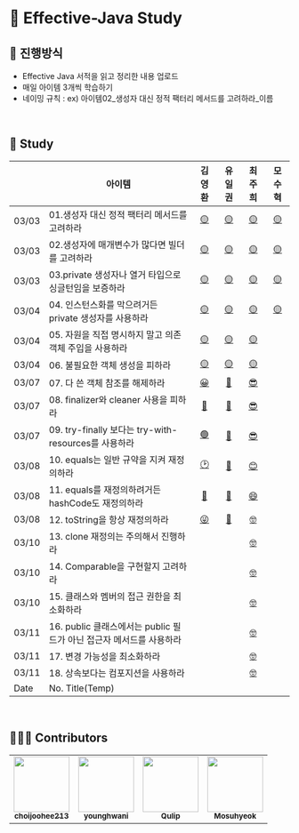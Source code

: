 # 📙 Effective-Java Study 

## 📄 진행방식

- Effective Java 서적을 읽고 정리한 내용 업로드
- 매일 아이템 3개씩 학습하기
- 네이밍 규칙 : ex) 아이템02_생성자 대신 정적 팩터리 메서드를 고려하라_이름

<br>

## 📗 Study

|       | 아이템                                                        | 김영환 | 유일권 | 최주희 | 모수혁 |
| :---- | ----------------------------------------------------------- | :----: | :----: | :----: | :----: |
| 03/03 | 01.생성자 대신 정적 팩터리 메서드를 고려하라          |    [🟡](https://bit.ly/3HOlaKk)    |    [🟡](https://goo.su/GmfFx) |    [🟡](https://han.gl/OfnjM) | [🟡](https://han.gl/jwUTb)   |
| 03/03 | 02.생성자에 매개변수가 많다면 빌더를 고려하라         |    [🟡](https://bit.ly/3vFpCJ4)    |    [🟡](https://han.gl/hdteQ) |    [🟡](https://han.gl/cIMUI)  | [🟡](https://han.gl/mLuum)   |
| 03/03 | 03.private 생성자나 열거 타입으로 싱글턴임을 보증하라 |    [🟡](https://bit.ly/3CmCyEV)    |    [🟡](https://han.gl/eJtzd) |     [🟡](https://han.gl/vKBOA)   |  [🟡](https://han.gl/NjqNg)   |
| 03/04 | 04. 인스턴스화를 막으려거든 private 생성자를 사용하라 | [🟡](https://bit.ly/3KnE5xn)  |    [🟡](https://han.gl/FWoHs)    |   [🟡](https://han.gl/fxLdK)  |  [🟡](https://han.gl/tUoPf)   |
| 03/04 | 05. 자원을 직접 명시하지 말고 의존 객체 주입을 사용하라 | [🟡](https://bit.ly/3pLL9vY)  |    [🟡](https://han.gl/ZjOsO)    |   [🟡](https://han.gl/jfAWu)  |     |
| 03/04 | 06. 불필요한 객체 생성을 피하라 | [🟡](https://bit.ly/35CJgL5)  |    [🟡](https://han.gl/ZlwMM)    |   [🟡](https://han.gl/CLdPW)  |     |
| 03/07 | 07. 다 쓴 객체 참조를 해제하라 | [😀](https://bit.ly/3vMeppW) | [😬](https://han.gl/bBdOK) | [😎](https://han.gl/wLhOP) | []() |
| 03/07 | 08. finalizer와 cleaner 사용을 피하라 | [🧐](https://bit.ly/3HPy62J) | [😬](https://han.gl/fIIxV) | [😎](https://han.gl/caXuF) | []() |
| 03/07 | 09. try-finally 보다는 try-with-resources를 사용하라 | [🟢](https://bit.ly/34kGd9G) | [😬](https://han.gl/UalST) | [😎](https://han.gl/xpblX) | []() |
| 03/08 | 10. equals는 일반 규약을 지켜 재정의하라 | [🕑](https://bit.ly/3J1F9GM) | [🥱](https://han.gl/VsiER) | [😊](https://han.gl/Wsjhw) | [<!--수혁-->]() |
| 03/08 | 11. equals를 재정의하려거든 hashCode도 재정의하라 | [🔵](https://bit.ly/367DP6V) | [🥱](https://han.gl/qzsuB) | [😄](https://han.gl/wITgj) | [<!--수혁-->]() |
| 03/08 | 12. toString을 항상 재정의하라 | [😜](https://bit.ly/3J01Yuu) | [🥱](https://han.gl/Dvane) | [🤓](https://han.gl/uauMY) | [<!--수혁-->]() |
| 03/10 | 13. clone 재정의는 주의해서 진행하라 | [<!--영환-->]() | [<!--일권-->]() | [🤓](https://han.gl/GuyiY) | [<!--수혁-->]() |
| 03/10 | 14. Comparable을 구현할지 고려하라 | [<!--영환-->]() | [<!--일권-->]() | [🤓](https://han.gl/XfSxM) | [<!--수혁-->]() |
| 03/10 | 15. 클래스와 멤버의 접근 권한을 최소화하라 | [<!--영환-->]() | [<!--일권-->]() | [🤓](https://han.gl/RtHtd) | [<!--수혁-->]() |
| 03/11 | 16. public 클래스에서는 public 필드가 아닌 접근자 메서드를 사용하라 | [<!--영환-->]() | [<!--일권-->]() | [🤓](https://han.gl/NyJYt) | [<!--수혁-->]() |
| 03/11 | 17. 변경 가능성을 최소화하라 | [<!--영환-->]() | [<!--일권-->]() | [🤓](https://han.gl/mNfEC) | [<!--수혁-->]() |
| 03/11 | 18. 상속보다는 컴포지션을 사용하라 | [<!--영환-->]() | [<!--일권-->]() | [🤓](https://han.gl/GkThd) | [<!--수혁-->]() |
| Date | No. Title(Temp) | [<!--영환-->]() | [<!--일권-->]() | [<!--주희-->]() | [<!--수혁-->]() |

<!--| Date | Item | [영환]() | [일권]() | [주희]() | [수혁]() |-->

<!-- https://bitly.com/ -->
<!-- https://han.gl/ -->

<!-- 위 링크를 통해 하이퍼링크의 길이를 줄일 수 있습니다. -->


<br>

## 🙋🏻‍♂️ Contributors

<table>
  <tr>
    <td align="center"><a href="https://github.com/choijoohee213"><img src="https://avatars.githubusercontent.com/u/60915285?s=400&u=81a3a3b178d0b215fd7a2c72bcf2d1834cb815e9&v=4" width="100px;" alt=""/><br /><sub><b>choijoohee213</b></sub></a><br /></td>
    <td align="center"><a href="https://github.com/younghwani"><img src="https://avatars.githubusercontent.com/u/75962307?v=4" width="100px;" alt=""/><br /><sub><b>younghwani</b></sub></a><br /></td>
    <td align="center"><a href="https://github.com/Qulip"><img src="https://avatars.githubusercontent.com/u/77991314?v=4" width="100px;" alt=""/><br /><sub><b>Qulip</b></sub></a><br /></td>
    <td align="center"><a href="https://github.com/Mosuhyeok"><img src="https://avatars.githubusercontent.com/u/48712198?v=4" width="100px;" alt=""/><br /><sub><b>Mosuhyeok</b></sub></a><br /></td> 
  </tr>
</table>

